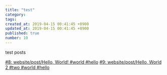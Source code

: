 ```yaml
---
title: "test"
category: 
tags: 
created_at: 2019-04-15 00:41:45 +0900
updated_at: 2019-04-15 00:41:45 +0900
published: true
number: 10
---
```


test posts

[#8:  website/post/Hello, World! #world  #hello](/posts/8) 
[#9:  website/post/Hello, World 2 #two  #world  #hello](/posts/9) 

